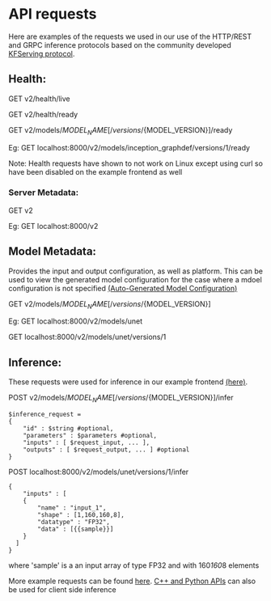 # API requests

Here are examples of the requests we used in our use of the HTTP/REST and GRPC inference protocols based on the community developed [KFServing protocol](https://github.com/kubeflow/kfserving/blob/master/docs/predict-api/v2/required_api.md).

## Health:

GET v2/health/live 

GET v2/health/ready

GET v2/models/${MODEL_NAME}[/versions/${MODEL_VERSION}]/ready

Eg: GET localhost:8000/v2/models/inception_graphdef/versions/1/ready

Note: Health requests have shown to not work on Linux except using curl so have been disabled on the example frontend as well


### Server Metadata:

GET v2

Eg: GET localhost:8000/v2


## Model Metadata:

Provides the input and output configuration, as well as platform. This can be used to view the generated model configuration for the case where a mdoel configuration is not specified [(Auto-Generated Model Configuration)](https://github.com/bansal01yash/Triton-Inference-server-Use/blob/main/model-setup.md#auto-generated-model-configuration)

GET v2/models/${MODEL_NAME}[/versions/${MODEL_VERSION}]

Eg: GET localhost:8000/v2/models/unet

   GET localhost:8000/v2/models/unet/versions/1
   
   
## Inference:

These requests were used for inference in our example frontend [(here)](https://github.com/Taarushthenoob/NESAC_front/blob/main/index.js).

POST v2/models/${MODEL_NAME}[/versions/${MODEL_VERSION}]/infer

    $inference_request =
    {
        "id" : $string #optional,
        "parameters" : $parameters #optional,
        "inputs" : [ $request_input, ... ],
        "outputs" : [ $request_output, ... ] #optional
    }

POST localhost:8000/v2/models/unet/versions/1/infer

    {   
        "inputs" : [
        {
            "name" : "input_1",
            "shape" : [1,160,160,8],
            "datatype" : "FP32",
            "data" : [{{sample}}]
        }
      ]
    }
where 'sample' is a an input array of type FP32 and with 160*160*8 elements

More example requests can be found [here](https://github.com/kubeflow/kfserving/blob/master/docs/predict-api/v2/required_api.md#inference-request-examples).
[C++ and Python APIs](https://github.com/triton-inference-server/client) can also be used for client side inference
